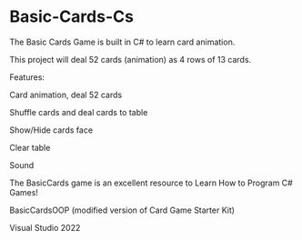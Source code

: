 # Basic-Cards-Cs
The Basic Cards Game is built in C# to learn card animation.

This project will deal 52 cards (animation) as 4 rows of 13 cards.

Features:

Card animation, deal 52 cards

Shuffle cards and deal cards to table

Show/Hide cards face

Clear table

Sound

The BasicCards game is an excellent resource to Learn How to Program C# Games!

BasicCardsOOP (modified version of Card Game Starter Kit)

Visual Studio 2022
